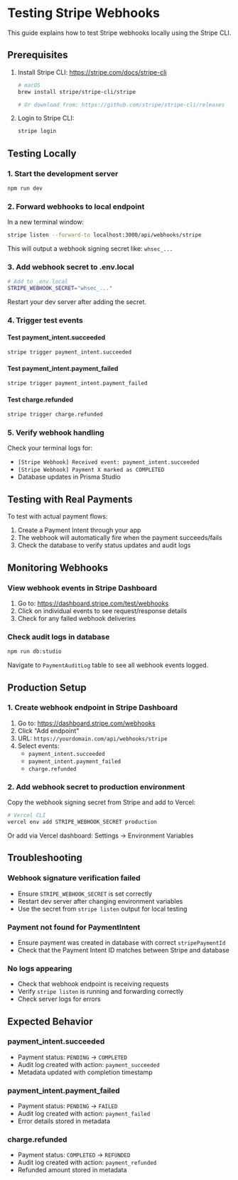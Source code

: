 # Testing Stripe Webhooks

This guide explains how to test Stripe webhooks locally using the Stripe CLI.

## Prerequisites

1. Install Stripe CLI: https://stripe.com/docs/stripe-cli

   ```bash
   # macOS
   brew install stripe/stripe-cli/stripe

   # Or download from: https://github.com/stripe/stripe-cli/releases
   ```

2. Login to Stripe CLI:
   ```bash
   stripe login
   ```

## Testing Locally

### 1. Start the development server

```bash
npm run dev
```

### 2. Forward webhooks to local endpoint

In a new terminal window:

```bash
stripe listen --forward-to localhost:3000/api/webhooks/stripe
```

This will output a webhook signing secret like: `whsec_...`

### 3. Add webhook secret to .env.local

```bash
# Add to .env.local
STRIPE_WEBHOOK_SECRET="whsec_..."
```

Restart your dev server after adding the secret.

### 4. Trigger test events

#### Test payment_intent.succeeded

```bash
stripe trigger payment_intent.succeeded
```

#### Test payment_intent.payment_failed

```bash
stripe trigger payment_intent.payment_failed
```

#### Test charge.refunded

```bash
stripe trigger charge.refunded
```

### 5. Verify webhook handling

Check your terminal logs for:

- `[Stripe Webhook] Received event: payment_intent.succeeded`
- `[Stripe Webhook] Payment X marked as COMPLETED`
- Database updates in Prisma Studio

## Testing with Real Payments

To test with actual payment flows:

1. Create a Payment Intent through your app
2. The webhook will automatically fire when the payment succeeds/fails
3. Check the database to verify status updates and audit logs

## Monitoring Webhooks

### View webhook events in Stripe Dashboard

1. Go to: https://dashboard.stripe.com/test/webhooks
2. Click on individual events to see request/response details
3. Check for any failed webhook deliveries

### Check audit logs in database

```bash
npm run db:studio
```

Navigate to `PaymentAuditLog` table to see all webhook events logged.

## Production Setup

### 1. Create webhook endpoint in Stripe Dashboard

1. Go to: https://dashboard.stripe.com/webhooks
2. Click "Add endpoint"
3. URL: `https://yourdomain.com/api/webhooks/stripe`
4. Select events:
   - `payment_intent.succeeded`
   - `payment_intent.payment_failed`
   - `charge.refunded`

### 2. Add webhook secret to production environment

Copy the webhook signing secret from Stripe and add to Vercel:

```bash
# Vercel CLI
vercel env add STRIPE_WEBHOOK_SECRET production
```

Or add via Vercel dashboard: Settings → Environment Variables

## Troubleshooting

### Webhook signature verification failed

- Ensure `STRIPE_WEBHOOK_SECRET` is set correctly
- Restart dev server after changing environment variables
- Use the secret from `stripe listen` output for local testing

### Payment not found for PaymentIntent

- Ensure payment was created in database with correct `stripePaymentId`
- Check that the Payment Intent ID matches between Stripe and database

### No logs appearing

- Check that webhook endpoint is receiving requests
- Verify `stripe listen` is running and forwarding correctly
- Check server logs for errors

## Expected Behavior

### payment_intent.succeeded

- Payment status: `PENDING` → `COMPLETED`
- Audit log created with action: `payment_succeeded`
- Metadata updated with completion timestamp

### payment_intent.payment_failed

- Payment status: `PENDING` → `FAILED`
- Audit log created with action: `payment_failed`
- Error details stored in metadata

### charge.refunded

- Payment status: `COMPLETED` → `REFUNDED`
- Audit log created with action: `payment_refunded`
- Refunded amount stored in metadata
